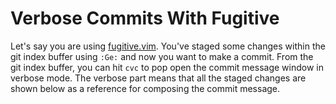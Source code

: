 # Verbose Commits With Fugitive

Let's say you are using [fugitive.vim](https://github.com/tpope/vim-fugitive).
You've staged some changes within the git index buffer using `:Ge:` and now
you want to make a commit. From the git index buffer, you can hit `cvc` to
pop open the commit message window in verbose mode. The verbose part means
that all the staged changes are shown below as a reference for composing the
commit message.
